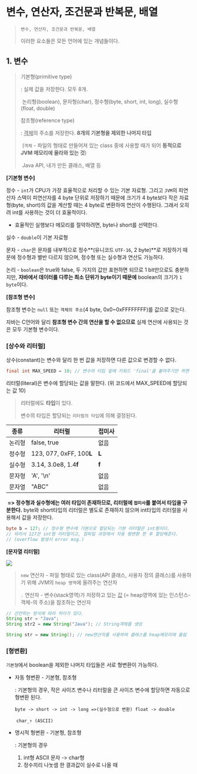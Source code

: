 # 변수, 연산자, 조건문과 반복문, 배열

> `변수, 연산자, 조건문과 반복문, 배열` 
>
> 이러한 요소들은 모든 언어에 있는 개념들이다.

## 1. 변수

> 기본형(primitive type)
>
>  : 실제 값을 저장한다. 모두 8개. 
>
> ​	논리형(boolean), 문자형(char), 정수형(byte, short, int, long), 실수형(float, double)
>
> 참조형(reference type)
>
>  : <u>객체</u>의 주소를 저장한다. **8개의 기본형을 제외한 나머지 타입**
>
> ​	(`객체` - 파일의 형태로 만들어져 있는 class 중에 사용할 때가 되어 **동적으로 JVM 메모리에 올라와 있는 것**)
>
> ​	Java API, 내가 만든 클래스, 배열 등

**[기본형 변수]**

정수 - `int`가 CPU가 가장 효율적으로 처리할 수 있는 기본 자료형. 그리고 `JVM`의 피연산자 스택이 피연산자를 4 byte 단위로 저장하기 때문에 크기가 4 byte보다 작은 자료형(byte, short)의 값을 계산할 때는 4 byte로 변환하여 연산이 수행된다. 그래서 오히려 int를 사용하는 것이 더 효율적이다.

- 효율적인 실행보다 메모리를 절약하려면, byte나 short를 선택한다.

실수 - `double`이 기본 자료형

문자 - `char`은 문자를 내부적으로 정수**(유니코드 `UTF-16`, 2 byte)**로 저장하기 때문에 정수형과 별반 다르지 않으며, 정수형 또는 실수형과 연산도 가능하다.

논리 - `boolean`은 true와 false, 두 가지의 값만 표현하면 되므로 1 bit만으로도 충분하지만, **자바에서 데이터를 다루는 최소 단위가 byte이기 때문에** boolean의 크기가 `1 byte`이다.



**[참조형 변수]**

참조형 변수는 `null` 또는 `객체의 주소`(4 byte, 0x0~0xFFFFFFFF)를 값으로 갖는다.

자바는 C언어와 달리 **참조형 변수 간의 연산을 할 수 없으므로**  실제 연산에 사용되는 것은 모두 기본형 변수이다.



### [상수와 리터럴]

상수(constant)는 변수와 달리 한 번 값을 저장하면 다른 값으로 변경할 수 없다.

``` java
final int MAX_SPEED = 10; // 변수의 타입 앞에 키워드 'final'을 붙여주기만 하면 된다.
```

리터럴(literal)은 변수에 할당되는 값을 말한다. (위 코드에서 MAX_SPEED에 할당되는 값 10)

> 리터럴에도 **타입**이 있다.
>
> 변수의 타입은 할당되는 `리터럴의 타입`에 의해 결정된다.

| 종류   | 리터럴                   | 접미사 |
| ------ | ------------------------ | ------ |
| 논리형 | false, true              | 없음   |
| 정수형 | 123, 077, 0xFF, 100**L** | **L**  |
| 실수형 | 3.14, 3.0e8, 1.4**f**    | **f**  |
| 문자형 | 'A', '\n'                | 없음   |
| 문자열 | "ABC"                    | 없음   |

​	**=> 정수형과 실수형에는 여러 타입이 존재하므로, 리터럴에 `접미사`를 붙여서 타입을 구분한다.** byte와 short타입의 리터럴은 별도로 존재하지 않으며 int타입의 리터럴을 사용해서 값을 저장한다.

``` java
byte b = 127; // 정수형 변수에 기본으로 할당되는 기본 리터럴은 int형이다. 
// 따라서 127은 int형 리터럴이고, 컴파일 과정에서 자동 형변환 한 후 할당해준다.
// (overflow 발생시 error msg.)
```



**[문자열 리터럴]**

![](\images\JVM_memory0.PNG)

> `new` 연산자 - 파일 형태로 있는 class(API 클래스, 사용자 정의 클래스)를 사용하기 위해 JVM의 `heap 영역`에 올려주는 연산자
>
> `.` 연산자 - 변수(stack영역)가 저장하고 있는 <u>값</u> (= heap영역에 있는 인스턴스-객체-의 주소)을 참조하는 연산자  

``` java
// 선언하는 방식에 따라 차이가 있다.
String str = "Java";
String str2 = new String("Java"); // String객체를 생성

String str = new String(); // new연산자를 사용하여 클래스를 heap메모리에 올림
```



### [형변환]

`기본형`에서 boolean을 제외한 나머지 타입들은 서로 형변환이 가능하다.

- 자동 형변환 - 기본형, 참조형

  : 기본형의 경우, 작은 사이즈 변수나 리터럴을 큰 사이즈 변수에 할당하면 자동으로 형변환 된다.

  `byte -> short -> int -> long =>(실수형으로 변환) float -> double`

  ​							`char_↑ (ASCII)`

- 명시적 형변환 - 기본형, 참조형

  : 기본형의 경우

  1. int형 ASCII 문자 -> char형
  2. 정수끼리 나눗셈 한 결과값이 실수로 나올 때